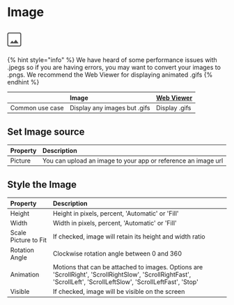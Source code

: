 # Image

## ![](../../../../.gitbook/assets/image-icon.png)

{% hint style="info" %}
We have heard of some performance issues with .jpegs so if you are having errors, you may want to convert your images to .pngs. We recommend the Web Viewer for displaying animated .gifs
{% endhint %}

|  | Image | [Web Viewer](../web-viewer.md) |
| :--- | :--- | :--- |
| Common use case | Display any images but .gifs | Display .gifs |

## Set Image source

| Property | Description |
| :--- | :--- |
| Picture | You can upload an image to your app or reference an image url |

## Style the Image

| Property | Description |
| :--- | :--- |
| Height | Height in pixels, percent, 'Automatic' or 'Fill' |
| Width | Width in pixels, percent, 'Automatic' or 'Fill' |
| Scale Picture to Fit | If checked, image will retain its height and width ratio |
| Rotation Angle | Clockwise rotation angle between 0 and 360 |
| Animation | Motions that can be attached to images. Options are 'ScrollRight', 'ScrollRightSlow', 'ScrollRightFast', 'ScrollLeft', 'ScrollLeftSlow', 'ScrollLeftFast', 'Stop' |
| Visible | If checked, image will be visible on the screen |


